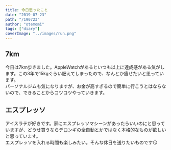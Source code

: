 ```yaml
---
title: 今日思ったこと
date: "2019-07-23"
path: "/190723"
author: "otemomi"
tags: ["diary"]
coverImage: "../images/run.png"
---
```


## 7km
今日は7km歩きました。AppleWatchがあるといつも以上に達成感がある気がします。この3年で15kgぐらい肥えてしまったので、なんとか痩せたいと思っています。  
パーソナルジムも気になりますが、お金が高すぎるので簡単に行こうとはならないので、できることからコツコツやっていきます。

## エスプレッソ
アイスラテが好きです。家にエスプレッソマシーンがあったらいいのにと思っていますが、どうせ買うならデロンギの全自動とかではなく本格的なものが欲しいと思っています。  
エスプレッソを入れる時間も楽しみたい。そんな休日を送りたいものです😏